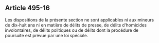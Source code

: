 Article 495-16
----
Les dispositions de la présente section ne sont applicables ni aux mineurs de
dix-huit ans ni en matière de délits de presse, de délits d'homicides
involontaires, de délits politiques ou de délits dont la procédure de poursuite
est prévue par une loi spéciale.
